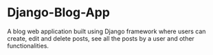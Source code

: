 # Django-Blog-App
A blog web application built using Django framework where users can create, edit and delete posts, see all the posts by a user and other functionalities.

